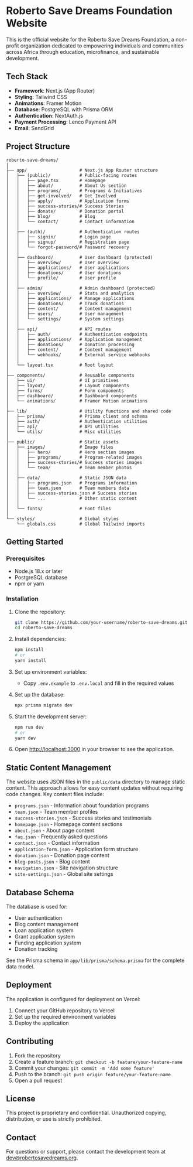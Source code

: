 # Roberto Save Dreams Foundation Website

This is the official website for the Roberto Save Dreams Foundation, a non-profit organization dedicated to empowering individuals and communities across Africa through education, microfinance, and sustainable development.

## Tech Stack

- **Framework**: Next.js (App Router)
- **Styling**: Tailwind CSS
- **Animations**: Framer Motion
- **Database**: PostgreSQL with Prisma ORM
- **Authentication**: NextAuth.js
- **Payment Processing**: Lenco Payment API
- **Email**: SendGrid

## Project Structure

```
roberto-save-dreams/
│
├── app/                    # Next.js App Router structure
│   ├── (public)/           # Public-facing routes
│   │   ├── page.tsx        # Homepage
│   │   ├── about/          # About Us section
│   │   ├── programs/       # Programs & Initiatives
│   │   ├── get-involved/   # Get Involved
│   │   ├── apply/          # Application forms
│   │   ├── success-stories/# Success Stories
│   │   ├── donate/         # Donation portal
│   │   ├── blog/           # Blog
│   │   └── contact/        # Contact information
│   │
│   ├── (auth)/             # Authentication routes
│   │   ├── signin/         # Login page
│   │   ├── signup/         # Registration page
│   │   └── forgot-password/# Password recovery
│   │
│   ├── dashboard/          # User dashboard (protected)
│   │   ├── overview/       # User overview
│   │   ├── applications/   # User applications
│   │   ├── donations/      # User donations
│   │   └── profile/        # User profile
│   │
│   ├── admin/              # Admin dashboard (protected)
│   │   ├── overview/       # Stats and analytics
│   │   ├── applications/   # Manage applications
│   │   ├── donations/      # Track donations
│   │   ├── content/        # Content management
│   │   ├── users/          # User management
│   │   └── settings/       # System settings
│   │
│   ├── api/                # API routes
│   │   ├── auth/           # Authentication endpoints
│   │   ├── applications/   # Application management
│   │   ├── donations/      # Donation processing
│   │   ├── content/        # Content management
│   │   └── webhooks/       # External service webhooks
│   │
│   └── layout.tsx          # Root layout
│
├── components/             # Reusable components
│   ├── ui/                 # UI primitives
│   ├── layout/             # Layout components
│   ├── forms/              # Form components
│   ├── dashboard/          # Dashboard components
│   └── animations/         # Framer Motion animations
│
├── lib/                    # Utility functions and shared code
│   ├── prisma/             # Prisma client and schema
│   ├── auth/               # Authentication utilities
│   ├── api/                # API utilities
│   └── utils/              # Misc utilities
│
├── public/                 # Static assets
│   ├── images/             # Image files
│   │   ├── hero/           # Hero section images
│   │   ├── programs/       # Program-related images
│   │   ├── success-stories/# Success stories images
│   │   └── team/           # Team member photos
│   │
│   ├── data/               # Static JSON data
│   │   ├── programs.json   # Programs information
│   │   ├── team.json       # Team members data
│   │   ├── success-stories.json # Success stories
│   │   └── ...             # Other static content
│   │
│   └── fonts/              # Font files
│
└── styles/                 # Global styles
    └── globals.css         # Global Tailwind imports
```

## Getting Started

### Prerequisites

- Node.js 18.x or later
- PostgreSQL database
- npm or yarn

### Installation

1. Clone the repository:
   ```bash
   git clone https://github.com/your-username/roberto-save-dreams.git
   cd roberto-save-dreams
   ```

2. Install dependencies:
   ```bash
   npm install
   # or
   yarn install
   ```

3. Set up environment variables:
   - Copy `.env.example` to `.env.local` and fill in the required values

4. Set up the database:
   ```bash
   npx prisma migrate dev
   ```

5. Start the development server:
   ```bash
   npm run dev
   # or
   yarn dev
   ```

6. Open [http://localhost:3000](http://localhost:3000) in your browser to see the application.

## Static Content Management

The website uses JSON files in the `public/data` directory to manage static content. This approach allows for easy content updates without requiring code changes. Key content files include:

- `programs.json` - Information about foundation programs
- `team.json` - Team member profiles
- `success-stories.json` - Success stories and testimonials
- `homepage.json` - Homepage content sections
- `about.json` - About page content
- `faq.json` - Frequently asked questions
- `contact.json` - Contact information
- `application-form.json` - Application form structure
- `donation.json` - Donation page content
- `blog-posts.json` - Blog content
- `navigation.json` - Site navigation structure
- `site-settings.json` - Global site settings

## Database Schema

The database is used for:
- User authentication
- Blog content management
- Loan application system
- Grant application system
- Funding application system
- Donation tracking

See the Prisma schema in `app/lib/prisma/schema.prisma` for the complete data model.

## Deployment

The application is configured for deployment on Vercel:

1. Connect your GitHub repository to Vercel
2. Set up the required environment variables
3. Deploy the application

## Contributing

1. Fork the repository
2. Create a feature branch: `git checkout -b feature/your-feature-name`
3. Commit your changes: `git commit -m 'Add some feature'`
4. Push to the branch: `git push origin feature/your-feature-name`
5. Open a pull request

## License

This project is proprietary and confidential. Unauthorized copying, distribution, or use is strictly prohibited.

## Contact

For questions or support, please contact the development team at dev@robertosavedreams.org.
